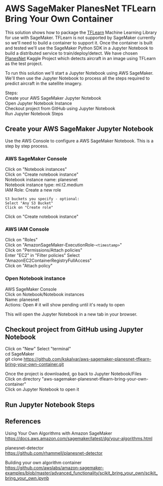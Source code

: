 # AWS SageMaker PlanesNet TFLearn Bring Your Own Container

This solution shows how to package the [TFLearn][tfl] Machine Learning Library for use with SageMaker. TFLearn is not supported by SageMaker currently so we'll need to build a container to support it.  Once the container is built and tested we'll use the SageMaker Python SDK in a Jupyter Notebook to build a distributed service to train/deploy/detect.  We have chosen [PlanesNet][planesnet] Kaggle Project which detects aircraft in an image using TFLearn as the test project.  

To run this solution we'll start a Jupyter Notebook using AWS SageMaker.  We'll then use the Jupyter Notebook to process all the steps required to predict aircraft in the satellite imagery.

Steps:  
Create your AWS SageMaker Jupyter Notebook  
Open Jupyter Notebook Instance  
Checkout project from GitHub using Jupyter Notebook  
Run Jupyter Notebook Steps  

## Create your AWS SageMaker Jupyter Notebook
Use the AWS Console to configure a AWS SageMaker Notebook.  This is a step by step process.

### AWS SageMaker Console
Click on "Notebook instances"  
Click on "Create notebook instance"  
Notebook instance name: planesnet  
Notebook instance type: ml.t2.medium   
IAM Role: Create a new role  
```
S3 buckets you specify - optional:
Select "Any S3 Bucket"
Click on "Create role"
```
Click on "Create notebook instance"

### AWS IAM Console
Click on "Roles"    
Click on "AmazonSageMaker-ExecutionRole-```<timestamp>```"  
Click on "Permissions/Attach policies"  
Enter "EC2" in "Filter policies"
Select "AmazonEC2ContainerRegistryFullAccess"  
Click on "Attach policy"  

### Open Notebook instance
AWS SageMaker Console  
Click on Notebook/Notebook instances  
Name: planesnet  
Actions: Open  # it will show pending until it's ready to open

This will open the Jupyter Notebook in a new tab in your browser.

## Checkout project from GitHub using Jupyter Notebook
Click on "New" 
Select "terminal"  
cd SageMaker  
git clone https://github.com/kskalvar/aws-sagemaker-planesnet-tflearn-bring-your-own-container.git

Once the project is downloaded, go back to Jupyter Notebook/Files  
Click on directory "aws-sagemaker-planesnet-tflearn-bring-your-own-container"  
Click on Jupyter Notebook to open it

## Run Jupyter Notebook Steps

## References

Using Your Own Algorithms with Amazon SageMaker  
https://docs.aws.amazon.com/sagemaker/latest/dg/your-algorithms.html

planesnet-detector  
https://github.com/rhammell/planesnet-detector

Building your own algorithm container  
https://github.com/awslabs/amazon-sagemaker-examples/blob/master/advanced_functionality/scikit_bring_your_own/scikit_bring_your_own.ipynb

[tfl]: http://tflearn.org/
[planesnet]: https://github.com/rhammell/planesnet-detector

